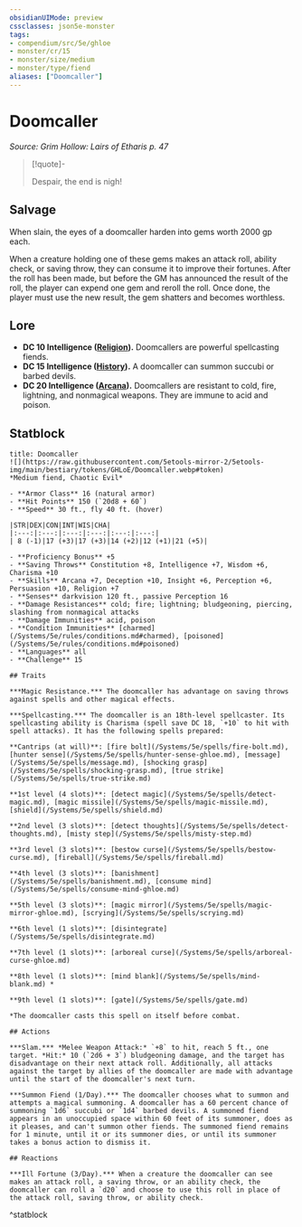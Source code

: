 ```yaml
---
obsidianUIMode: preview
cssclasses: json5e-monster
tags:
- compendium/src/5e/ghloe
- monster/cr/15
- monster/size/medium
- monster/type/fiend
aliases: ["Doomcaller"]
---
```

# Doomcaller
*Source: Grim Hollow: Lairs of Etharis p. 47*  

> [!quote]-  
> 
> Despair, the end is nigh!

## Salvage

When slain, the eyes of a doomcaller harden into gems worth 2000 gp each.

When a creature holding one of these gems makes an attack roll, ability check, or saving throw, they can consume it to improve their fortunes. After the roll has been made, but before the GM has announced the result of the roll, the player can expend one gem and reroll the roll. Once done, the player must use the new result, the gem shatters and becomes worthless.

## Lore

- **DC 10 Intelligence ([Religion](/Systems/5e/rules/skills.md#Religion)).** Doomcallers are powerful spellcasting fiends.  
- **DC 15 Intelligence ([History](/Systems/5e/rules/skills.md#History)).** A doomcaller can summon succubi or barbed devils.  
- **DC 20 Intelligence ([Arcana](/Systems/5e/rules/skills.md#Arcana)).** Doomcallers are resistant to cold, fire, lightning, and nonmagical weapons. They are immune to acid and poison.  

## Statblock

```ad-statblock
title: Doomcaller
![](https://raw.githubusercontent.com/5etools-mirror-2/5etools-img/main/bestiary/tokens/GHLoE/Doomcaller.webp#token)
*Medium fiend, Chaotic Evil*

- **Armor Class** 16 (natural armor)
- **Hit Points** 150 (`20d8 + 60`)
- **Speed** 30 ft., fly 40 ft. (hover)

|STR|DEX|CON|INT|WIS|CHA|
|:---:|:---:|:---:|:---:|:---:|:---:|
| 8 (-1)|17 (+3)|17 (+3)|14 (+2)|12 (+1)|21 (+5)|

- **Proficiency Bonus** +5
- **Saving Throws** Constitution +8, Intelligence +7, Wisdom +6, Charisma +10
- **Skills** Arcana +7, Deception +10, Insight +6, Perception +6, Persuasion +10, Religion +7
- **Senses** darkvision 120 ft., passive Perception 16
- **Damage Resistances** cold; fire; lightning; bludgeoning, piercing, slashing from nonmagical attacks
- **Damage Immunities** acid, poison
- **Condition Immunities** [charmed](/Systems/5e/rules/conditions.md#charmed), [poisoned](/Systems/5e/rules/conditions.md#poisoned)
- **Languages** all
- **Challenge** 15

## Traits

***Magic Resistance.*** The doomcaller has advantage on saving throws against spells and other magical effects.

***Spellcasting.*** The doomcaller is an 18th-level spellcaster. Its spellcasting ability is Charisma (spell save DC 18, `+10` to hit with spell attacks). It has the following spells prepared:

**Cantrips (at will)**: [fire bolt](/Systems/5e/spells/fire-bolt.md), [hunter sense](/Systems/5e/spells/hunter-sense-ghloe.md), [message](/Systems/5e/spells/message.md), [shocking grasp](/Systems/5e/spells/shocking-grasp.md), [true strike](/Systems/5e/spells/true-strike.md)

**1st level (4 slots)**: [detect magic](/Systems/5e/spells/detect-magic.md), [magic missile](/Systems/5e/spells/magic-missile.md), [shield](/Systems/5e/spells/shield.md)

**2nd level (3 slots)**: [detect thoughts](/Systems/5e/spells/detect-thoughts.md), [misty step](/Systems/5e/spells/misty-step.md)

**3rd level (3 slots)**: [bestow curse](/Systems/5e/spells/bestow-curse.md), [fireball](/Systems/5e/spells/fireball.md)

**4th level (3 slots)**: [banishment](/Systems/5e/spells/banishment.md), [consume mind](/Systems/5e/spells/consume-mind-ghloe.md)

**5th level (3 slots)**: [magic mirror](/Systems/5e/spells/magic-mirror-ghloe.md), [scrying](/Systems/5e/spells/scrying.md)

**6th level (1 slots)**: [disintegrate](/Systems/5e/spells/disintegrate.md)

**7th level (1 slots)**: [arboreal curse](/Systems/5e/spells/arboreal-curse-ghloe.md)

**8th level (1 slots)**: [mind blank](/Systems/5e/spells/mind-blank.md) *

**9th level (1 slots)**: [gate](/Systems/5e/spells/gate.md)

*The doomcaller casts this spell on itself before combat.

## Actions

***Slam.*** *Melee Weapon Attack:* `+8` to hit, reach 5 ft., one target. *Hit:* 10 (`2d6 + 3`) bludgeoning damage, and the target has disadvantage on their next attack roll. Additionally, all attacks against the target by allies of the doomcaller are made with advantage until the start of the doomcaller's next turn.

***Summon Fiend (1/Day).*** The doomcaller chooses what to summon and attempts a magical summoning. A doomcaller has a 60 percent chance of summoning `1d6` succubi or `1d4` barbed devils. A summoned fiend appears in an unoccupied space within 60 feet of its summoner, does as it pleases, and can't summon other fiends. The summoned fiend remains for 1 minute, until it or its summoner dies, or until its summoner takes a bonus action to dismiss it.

## Reactions

***Ill Fortune (3/Day).*** When a creature the doomcaller can see makes an attack roll, a saving throw, or an ability check, the doomcaller can roll a `d20` and choose to use this roll in place of the attack roll, saving throw, or ability check.
```
^statblock